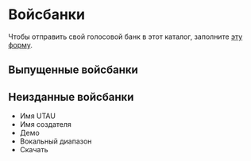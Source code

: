 # Войсбанки

Чтобы отправить свой голосовой банк в этот каталог, заполните [эту форму]().

## Выпущенные войсбанки
## Неизданные войсбанки

- Имя UTAU
- Имя создателя
- Демо
- Вокальный диапазон
- Скачать
